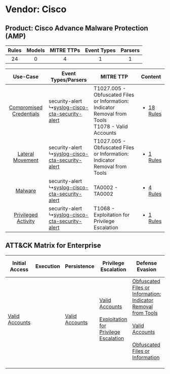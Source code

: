 Vendor: Cisco
=============
Product: Cisco Advance Malware Protection (AMP)
-----------------------------------------------
| Rules | Models | MITRE TTPs | Event Types | Parsers |
|:-----:|:------:|:----------:|:-----------:|:-------:|
|  24   |   0    |     4      |      1      |    1    |

|    Use-Case    | Event Types/Parsers    | MITRE TTP    | Content    |
|:----:| ---- | ---- | ---- |
| [Compromised Credentials](../../../UseCases/uc_compromised_credentials.md) |  security-alert<br> ↳[syslog-cisco-cta-security-alert](Ps/pC_syslogciscoctasecurityalert.md)<br> | T1027.005 - Obfuscated Files or Information: Indicator Removal from Tools<br>T1078 - Valid Accounts<br> | [<ul><li>18 Rules</li></ul>](RM/r_m_cisco_cisco_advance_malware_protection_(amp)_Compromised_Credentials.md) |
|        [Lateral Movement](../../../UseCases/uc_lateral_movement.md)        |  security-alert<br> ↳[syslog-cisco-cta-security-alert](Ps/pC_syslogciscoctasecurityalert.md)<br> | T1027.005 - Obfuscated Files or Information: Indicator Removal from Tools<br>    | [<ul><li>1 Rules</li></ul>](RM/r_m_cisco_cisco_advance_malware_protection_(amp)_Lateral_Movement.md)         |
|    [Malware](../../../UseCases/uc_malware.md)    |  security-alert<br> ↳[syslog-cisco-cta-security-alert](Ps/pC_syslogciscoctasecurityalert.md)<br> | TA0002 - TA0002<br>    | [<ul><li>4 Rules</li></ul>](RM/r_m_cisco_cisco_advance_malware_protection_(amp)_Malware.md)    |
|     [Privileged Activity](../../../UseCases/uc_privileged_activity.md)     |  security-alert<br> ↳[syslog-cisco-cta-security-alert](Ps/pC_syslogciscoctasecurityalert.md)<br> | T1068 - Exploitation for Privilege Escalation<br>    | [<ul><li>1 Rules</li></ul>](RM/r_m_cisco_cisco_advance_malware_protection_(amp)_Privileged_Activity.md)      |

ATT&CK Matrix for Enterprise
----------------------------
| Initial Access                                                      | Execution | Persistence                                                         | Privilege Escalation                                                                                                                                          | Defense Evasion                                                                                                                                                                                                                                                               | Credential Access | Discovery | Lateral Movement | Collection | Command and Control | Exfiltration | Impact |
| ------------------------------------------------------------------- | --------- | ------------------------------------------------------------------- | ------------------------------------------------------------------------------------------------------------------------------------------------------------- | ----------------------------------------------------------------------------------------------------------------------------------------------------------------------------------------------------------------------------------------------------------------------------- | ----------------- | --------- | ---------------- | ---------- | ------------------- | ------------ | ------ |
| [Valid Accounts](https://attack.mitre.org/techniques/T1078)<br><br> |           | [Valid Accounts](https://attack.mitre.org/techniques/T1078)<br><br> | [Valid Accounts](https://attack.mitre.org/techniques/T1078)<br><br>[Exploitation for Privilege Escalation](https://attack.mitre.org/techniques/T1068)<br><br> | [Obfuscated Files or Information: Indicator Removal from Tools](https://attack.mitre.org/techniques/T1027/005)<br><br>[Valid Accounts](https://attack.mitre.org/techniques/T1078)<br><br>[Obfuscated Files or Information](https://attack.mitre.org/techniques/T1027)<br><br> |                   |           |                  |            |                     |              |        |